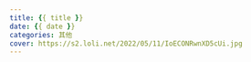 ```yaml
---
title: {{ title }}
date: {{ date }}
categories: 其他
cover: https://s2.loli.net/2022/05/11/IoECONRwnXD5cUi.jpg
---
```

